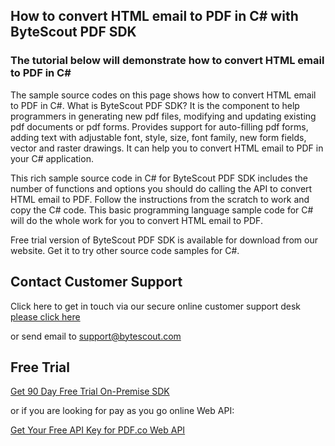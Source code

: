 ## How to convert HTML email to PDF in C# with ByteScout PDF SDK

### The tutorial below will demonstrate how to convert HTML email to PDF in C#

The sample source codes on this page shows how to convert HTML email to PDF in C#. What is ByteScout PDF SDK? It is the component to help programmers in generating new pdf files, modifying and updating existing pdf documents or pdf forms. Provides support for auto-filling pdf forms, adding text with adjustable font, style, size, font family, new form fields, vector and raster drawings. It can help you to convert HTML email to PDF in your C# application.

This rich sample source code in C# for ByteScout PDF SDK includes the number of functions and options you should do calling the API to convert HTML email to PDF. Follow the instructions from the scratch to work and copy the C# code. This basic programming language sample code for C# will do the whole work for you to convert HTML email to PDF.

Free trial version of ByteScout PDF SDK is available for download from our website. Get it to try other source code samples for C#.

## Contact Customer Support

Click here to get in touch via our secure online customer support desk [please click here](https://bytescout.zendesk.com/hc/en-us/requests/new?subject=ByteScout%20PDF%20SDK%20Question)

or send email to [support@bytescout.com](mailto:support@bytescout.com?subject=ByteScout%20PDF%20SDK%20Question) 

## Free Trial

[Get 90 Day Free Trial On-Premise SDK](https://bytescout.com/download/web-installer?utm_source=github-readme)

or if you are looking for pay as you go online Web API:

[Get Your Free API Key for PDF.co Web API](https://pdf.co/documentation/api?utm_source=github-readme)